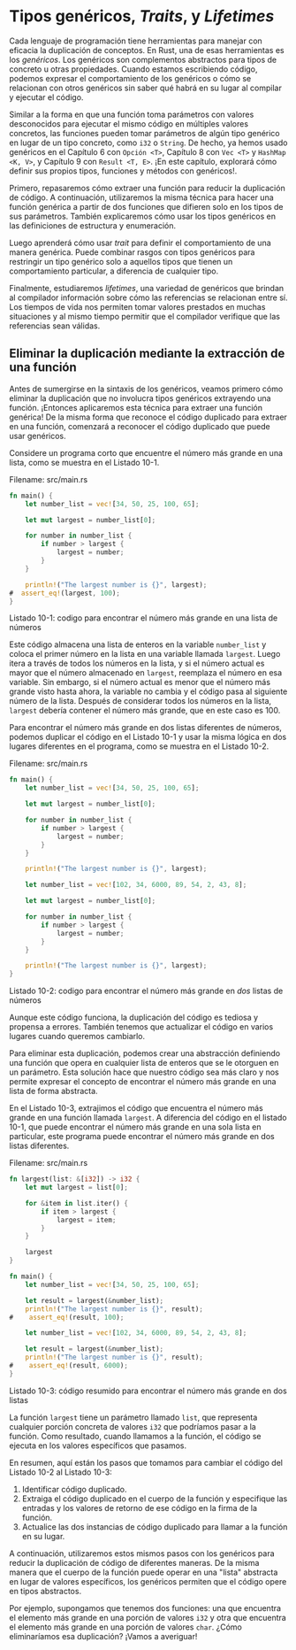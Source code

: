 # Tipos genéricos, *Traits*, y *Lifetimes*

Cada lenguaje de programación tiene herramientas para manejar con eficacia la
duplicación de conceptos. En Rust, una de esas herramientas es los
*genéricos*. Los genéricos son complementos abstractos para tipos de concreto
u otras propiedades. Cuando estamos escribiendo código, podemos expresar el
comportamiento de los genéricos o cómo se relacionan con otros genéricos sin
saber qué habrá en su lugar al compilar y ejecutar el código.

Similar a la forma en que una función toma parámetros con valores
desconocidos para ejecutar el mismo código en múltiples valores concretos,
las funciones pueden tomar parámetros de algún tipo genérico en lugar de un
tipo concreto, como `i32` o `String`. De hecho, ya hemos usado genéricos en
el Capítulo 6 con `Opción <T>`, Capítulo 8 con `Vec <T>` y `HashMap <K, V>`,
y Capítulo 9 con `Result <T, E>`. ¡En este capítulo, explorará cómo definir
sus propios tipos, funciones y métodos con genéricos!.

Primero, repasaremos cómo extraer una función para reducir la duplicación de
código. A continuación, utilizaremos la misma técnica para hacer una función
genérica a partir de dos funciones que difieren solo en los tipos de sus
parámetros. También explicaremos cómo usar los tipos genéricos en las
definiciones de estructura y enumeración.

Luego aprenderá cómo usar *trait* para definir el comportamiento de una
manera genérica. Puede combinar rasgos con tipos genéricos para restringir un
tipo genérico solo a aquellos tipos que tienen un comportamiento particular,
a diferencia de cualquier tipo.

Finalmente, estudiaremos *lifetimes*, una variedad de genéricos que brindan
al compilador información sobre cómo las referencias se relacionan entre sí.
Los tiempos de vida nos permiten tomar valores prestados en muchas
situaciones y al mismo tiempo permitir que el compilador verifique que las
referencias sean válidas.

## Eliminar la duplicación mediante la extracción de una función

Antes de sumergirse en la sintaxis de los genéricos, veamos primero cómo
eliminar la duplicación que no involucra tipos genéricos extrayendo una
función. ¡Entonces aplicaremos esta técnica para extraer una función
genérica! De la misma forma que reconoce el código duplicado para extraer en
una función, comenzará a reconocer el código duplicado que puede usar
genéricos.

Considere un programa corto que encuentre el número más grande en una lista,
como se muestra en el Listado 10-1.

<span class="filename">Filename: src/main.rs</span>

```rust
fn main() {
    let number_list = vec![34, 50, 25, 100, 65];

    let mut largest = number_list[0];

    for number in number_list {
        if number > largest {
            largest = number;
        }
    }

    println!("The largest number is {}", largest);
#  assert_eq!(largest, 100);
}
```

<span class="caption">Listado 10-1: codigo para encontrar el número más grande en una lista de números</span>

Este código almacena una lista de enteros en la variable `number_list` y
coloca el primer número en la lista en una variable llamada `largest`. Luego
itera a través de todos los números en la lista, y si el número actual es
mayor que el número almacenado en `largest`, reemplaza el número en esa
variable. Sin embargo, si el número actual es menor que el número más grande
visto hasta ahora, la variable no cambia y el código pasa al siguiente número
de la lista. Después de considerar todos los números en la lista, `largest`
debería contener el número más grande, que en este caso es 100.

Para encontrar el número más grande en dos listas diferentes de números,
podemos duplicar el código en el Listado 10-1 y usar la misma lógica en dos
lugares diferentes en el programa, como se muestra en el Listado 10-2.

<span class="filename">Filename: src/main.rs</span>

```rust
fn main() {
    let number_list = vec![34, 50, 25, 100, 65];

    let mut largest = number_list[0];

    for number in number_list {
        if number > largest {
            largest = number;
        }
    }

    println!("The largest number is {}", largest);

    let number_list = vec![102, 34, 6000, 89, 54, 2, 43, 8];

    let mut largest = number_list[0];

    for number in number_list {
        if number > largest {
            largest = number;
        }
    }

    println!("The largest number is {}", largest);
}
```

<span class="caption">Listado 10-2: codigo para encontrar el número más
grande en *dos* listas de números</span>

Aunque este código funciona, la duplicación del código es tediosa y propensa
a errores. También tenemos que actualizar el código en varios lugares cuando
queremos cambiarlo.

Para eliminar esta duplicación, podemos crear una abstracción definiendo una
función que opera en cualquier lista de enteros que se le otorguen en un
parámetro. Esta solución hace que nuestro código sea más claro y nos permite
expresar el concepto de encontrar el número más grande en una lista de forma
abstracta.

En el Listado 10-3, extrajimos el código que encuentra el número más grande
en una función llamada `largest`. A diferencia del código en el listado 10-1,
que puede encontrar el número más grande en una sola lista en particular,
este programa puede encontrar el número más grande en dos listas diferentes.

<span class="filename">Filename: src/main.rs</span>

```rust
fn largest(list: &[i32]) -> i32 {
    let mut largest = list[0];

    for &item in list.iter() {
        if item > largest {
            largest = item;
        }
    }

    largest
}

fn main() {
    let number_list = vec![34, 50, 25, 100, 65];

    let result = largest(&number_list);
    println!("The largest number is {}", result);
#    assert_eq!(result, 100);

    let number_list = vec![102, 34, 6000, 89, 54, 2, 43, 8];

    let result = largest(&number_list);
    println!("The largest number is {}", result);
#    assert_eq!(result, 6000);
}
```

<span class="caption">Listado 10-3: código resumido para encontrar el número más grande en dos listas</span>

La función `largest` tiene un parámetro llamado `list`, que representa
cualquier porción concreta de valores `i32` que podríamos pasar a la función.
Como resultado, cuando llamamos a la función, el código se ejecuta en los
valores específicos que pasamos.

En resumen, aquí están los pasos que tomamos para cambiar el código del
Listado 10-2 al Listado 10-3:

1. Identificar código duplicado.
2. Extraiga el código duplicado en el cuerpo de la función y especifique las
 entradas y los valores de retorno de ese código en la firma de la función.
3. Actualice las dos instancias de código duplicado para llamar a la función
 en su lugar.

A continuación, utilizaremos estos mismos pasos con los genéricos para
reducir la duplicación de código de diferentes maneras. De la misma manera
que el cuerpo de la función puede operar en una "lista" abstracta en lugar de
valores específicos, los genéricos permiten que el código opere en tipos
abstractos.

Por ejemplo, supongamos que tenemos dos funciones: una que encuentra el
elemento más grande en una porción de valores `i32` y otra que encuentra el
elemento más grande en una porción de valores `char`. ¿Cómo eliminaríamos esa
duplicación? ¡Vamos a averiguar!
